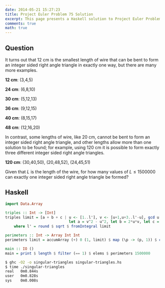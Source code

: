 ```yaml
---
date: 2014-05-21 15:27:23
title: Project Euler Problem 75 Solution
excerpt: This page presents a Haskell solution to Project Euler Problem 75.
comments: true
math: true
---
```



## Question

It turns out that 12 cm is the smallest length of wire that can be bent
to form an integer sided right angle triangle in exactly one way, but
there are many more examples.

**12 cm**: (3,4,5)

**24 cm**: (6,8,10)

**30 cm**: (5,12,13)

**36 cm**: (9,12,15)

**40 cm**: (8,15,17)

**48 cm**: (12,16,20)

In contrast, some lengths of wire, like 20 cm, cannot be bent to form an
integer sided right angle triangle, and other lengths allow more than
one solution to be found; for example, using 120 cm it is possible to
form exactly three different integer sided right angle triangles.

**120 cm**: (30,40,50), (20,48,52), (24,45,51)

Given that $L$ is the length of the wire, for how many values of
$L \leq 1500000$ can exactly one integer sided right angle triangle be
formed?







## Haskell

```haskell
import Data.Array

triples :: Int -> [Int]
triples limit = [a + b + c | u <- [1..l'], v <- [u+1,u+3..l'-u], gcd u v == 1,
                             let a = v^2 - u^2, let b = 2*u*v, let c = u^2 + v^2]
    where l' = round $ sqrt $ fromIntegral limit

perimeters :: Int -> Array Int Int
perimeters limit = accumArray (+) 0 (1, limit) $ map (\p -> (p, 1)) $ concat [takeWhile (<= limit) $ map (*p) [1..] | p <- triples limit]

main :: IO ()
main = print $ length $ filter (== 1) $ elems $ perimeters 1500000
```


```bash
$ ghc -O2 -o singular-triangles singular-triangles.hs
$ time ./singular-triangles
real   0m0.844s
user   0m0.828s
sys    0m0.008s
```


